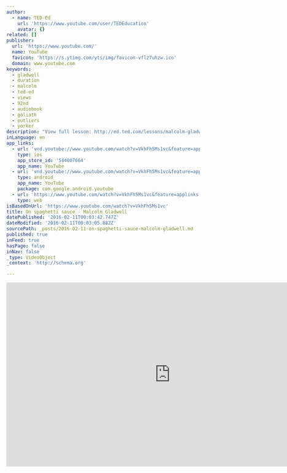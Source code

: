 ```yaml
---
author:
  - name: TED-Ed
    url: 'https://www.youtube.com/user/TEDEducation'
    avatar: {}
related: []
publisher:
  url: 'https://www.youtube.com/'
  name: YouTube
  favicon: 'https://s.ytimg.com/yts/img/favicon-vflz7uhzw.ico'
  domain: www.youtube.com
keywords:
  - gladwell
  - duration
  - malcolm
  - ted-ed
  - views
  - 92nd
  - audiobook
  - goliath
  - outliers
  - yorker
description: "View full lesson: http://ed.ted.com/lessons/malcolm-gladwell-on-spaghetti-sauce Tipping Point author Malcolm Gladwell gets inside the food industry's pursuit of the perfect spaghetti sauce -- and makes a larger argument about the nature of choice and happiness. Talk by Malcolm Gladwell."
inLanguage: en
app_links:
  - url: 'vnd.youtube://www.youtube.com/watch?v=VkhFh5Ms1vc&feature=applinks'
    type: ios
    app_store_id: '544007664'
    app_name: YouTube
  - url: 'vnd.youtube://www.youtube.com/watch?v=VkhFh5Ms1vc&feature=applinks'
    type: android
    app_name: YouTube
    package: com.google.android.youtube
  - url: 'https://www.youtube.com/watch?v=VkhFh5Ms1vc&feature=applinks'
    type: web
isBasedOnUrl: 'https://www.youtube.com/watch?v=VkhFh5Ms1vc'
title: On spaghetti sauce - Malcolm Gladwell
datePublished: '2016-02-11T00:03:42.747Z'
dateModified: '2016-02-11T00:03:05.882Z'
sourcePath: _posts/2016-02-11-on-spaghetti-sauce-malcolm-gladwell.md
published: true
inFeed: true
hasPage: false
inNav: false
_type: VideoObject
_context: 'http://schema.org'

---
```

<iframe src="https://cdn.embedly.com/widgets/media.html?src=https%3A%2F%2Fwww.youtube.com%2Fembed%2FVkhFh5Ms1vc%3Ffeature%3Doembed&amp;url=https%3A%2F%2Fwww.youtube.com%2Fwatch%3Fv%3DVkhFh5Ms1vc&amp;image=https%3A%2F%2Fi.ytimg.com%2Fvi%2FVkhFh5Ms1vc%2Fhqdefault.jpg&amp;key=b7d04c9b404c499eba89ee7072e1c4f7&amp;type=text%2Fhtml&amp;schema=youtube" width="854" height="480" scrolling="no" frameborder="0" allowfullscreen="allowfullscreen" style=""></iframe>